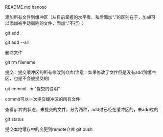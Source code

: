 README.md
hanoso

添加所有文件到缓冲区（从目前掌握的水平看，和后面加“.”的区别在于，加all可以添加被手动删除的文件，而加“.”不行）：

git add .

git add --all

删除文件

git rm filename

提交：提交缓冲区的所有修改到仓库(注意：如果修改了文件但是没有add到缓冲区，也是不会被提交的)

git commit -m "提交的说明"

commit可以一次提交缓冲区的所有文件

查看git库的状态，未提交的文件，分为两种，add过已经在缓冲区的，未add过的

git status 

提交本地缓存中的变更到remote仓库
git push